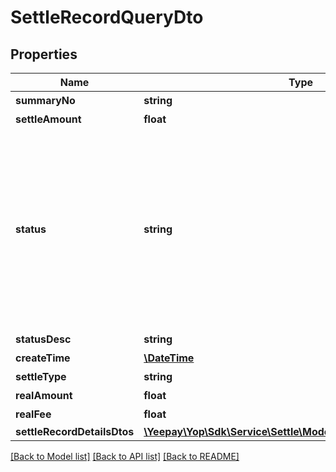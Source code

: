 # SettleRecordQueryDto

## Properties
Name | Type | Description | Notes
------------ | ------------- | ------------- | -------------
**summaryNo** | **string** | 结算订单号 | [optional] 
**settleAmount** | **float** | 应结金额 | [optional] 
**status** | **string** | &lt;p&gt;结算订单状态&lt;/p&gt; &lt;div&gt; &lt;pre&gt;SUCCESS:结算成功&lt;/pre&gt; &lt;div&gt; &lt;pre&gt;BEFORE_REMIT:待出款&lt;/pre&gt; &lt;div&gt; &lt;pre&gt;SETTLE_FAIL:结算异常&lt;/pre&gt; &lt;div&gt; &lt;pre&gt;REMITTING:银行处理中&lt;/pre&gt; &lt;div&gt; &lt;pre&gt;BANK_REVERSE:银行冲正&lt;/pre&gt; &lt;/div&gt; &lt;/div&gt; &lt;/div&gt; &lt;/div&gt; &lt;/div&gt; | [optional] 
**statusDesc** | **string** | 结算订单状态描述 | [optional] 
**createTime** | [**\DateTime**](\DateTime.md) | 结算订单创建时间 | [optional] 
**settleType** | **string** | 结算产品 | [optional] 
**realAmount** | **float** | 结算到账金额 | [optional] 
**realFee** | **float** | 结算手续费 | [optional] 
**settleRecordDetailsDtos** | [**\Yeepay\Yop\Sdk\Service\Settle\Model\SettleRecordDetailsDto[]**](SettleRecordDetailsDto.md) |  | [optional] 

[[Back to Model list]](../README.md#documentation-for-models) [[Back to API list]](../README.md#documentation-for-api-endpoints) [[Back to README]](../README.md)


